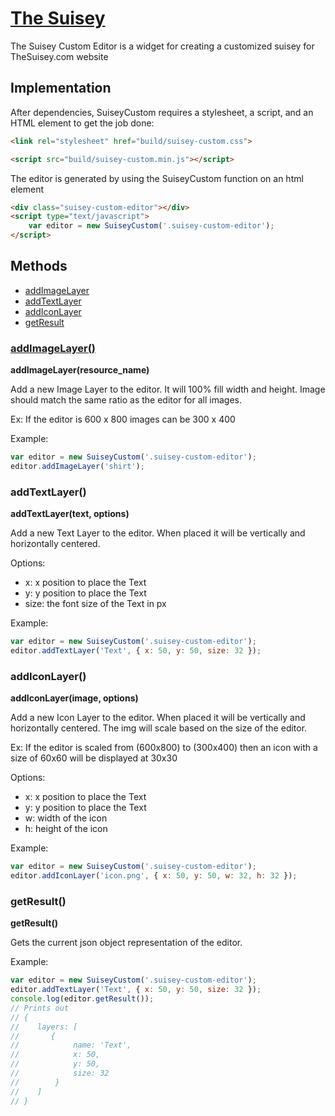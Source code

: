 # [The Suisey](https://github.com/ghoofman/thesuisey)

The Suisey Custom Editor is a widget for creating a customized suisey for TheSuisey.com website

## Implementation

After dependencies, SuiseyCustom requires a stylesheet, a script, and an HTML element to get the job done:

```html
<link rel="stylesheet" href="build/suisey-custom.css">

<script src="build/suisey-custom.min.js"></script>
```

The editor is generated by using the SuiseyCustom function on an html element

```html
<div class="suisey-custom-editor"></div>
<script type="text/javascript">
    var editor = new SuiseyCustom('.suisey-custom-editor');
</script>
```

## Methods

- [addImageLayer](#addImageLayer)
- [addTextLayer](#addTextLayer)
- [addIconLayer](#addIconLayer)
- [getResult](#getResult)

### [addImageLayer()](#addImageLayer)

**addImageLayer(resource_name)**

Add a new Image Layer to the editor. It will 100% fill width and height. Image should match the same ratio as the editor for all images.

Ex: If the editor is 600 x 800 images can be 300 x 400

Example:

```js
var editor = new SuiseyCustom('.suisey-custom-editor');
editor.addImageLayer('shirt');
```

### addTextLayer()

**addTextLayer(text, options)**

Add a new Text Layer to the editor. When placed it will be vertically and horizontally centered.

Options:

- x: x position to place the Text
- y: y position to place the Text
- size: the font size of the Text in px

Example:

```js
var editor = new SuiseyCustom('.suisey-custom-editor');
editor.addTextLayer('Text', { x: 50, y: 50, size: 32 });
```

### addIconLayer()

**addIconLayer(image, options)**

Add a new Icon Layer to the editor. When placed it will be vertically and horizontally centered. The img will scale based on the size of the editor.

Ex: If the editor is scaled from (600x800) to (300x400) then an icon with a size of 60x60 will be displayed at 30x30

Options:

- x: x position to place the Text
- y: y position to place the Text
- w: width of the icon
- h: height of the icon

Example:

```js
var editor = new SuiseyCustom('.suisey-custom-editor');
editor.addIconLayer('icon.png', { x: 50, y: 50, w: 32, h: 32 });
```

### getResult()

**getResult()**

Gets the current json object representation of the editor.

Example:

```js
var editor = new SuiseyCustom('.suisey-custom-editor');
editor.addTextLayer('Text', { x: 50, y: 50, size: 32 });
console.log(editor.getResult());
// Prints out
// {
//    layers: [
//       {
//            name: 'Text',
//            x: 50,
//            y: 50,
//            size: 32
//        }
//    ]
// }
```
